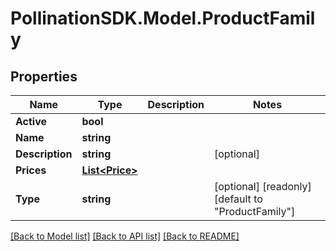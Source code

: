 
# PollinationSDK.Model.ProductFamily

## Properties

Name | Type | Description | Notes
------------ | ------------- | ------------- | -------------
**Active** | **bool** |  | 
**Name** | **string** |  | 
**Description** | **string** |  | [optional] 
**Prices** | [**List&lt;Price&gt;**](Price.md) |  | 
**Type** | **string** |  | [optional] [readonly] [default to "ProductFamily"]

[[Back to Model list]](../README.md#documentation-for-models)
[[Back to API list]](../README.md#documentation-for-api-endpoints)
[[Back to README]](../README.md)

